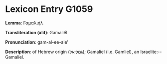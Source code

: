 # Lexicon Entry G1059

**Lemma**: Γαμαλιήλ

**Transliteration (xlit)**: Gamaliḗl

**Pronunciation**: gam-al-ee-ale'

**Description**:
of Hebrew origin (גַּמְלִיאֵל); Gamaliel (i.e. Gamliel), an Israelite:--Gamaliel.
